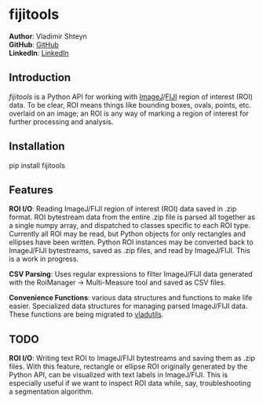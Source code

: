 fijitools
==================
**Author**: Vladimir Shteyn  
**GitHub**: [GitHub](https://github.com/mistervladimir)  
**LinkedIn**: [LinkedIn](https://www.linkedin.com/in/vladimir-shteyn/)  

Introduction
------------------

*fijitools* is a Python API for working with [ImageJ](https://imagej.net/Welcome)/[FIJI](https://fiji.sc/) region of interest (ROI) data. To be clear, ROI means things like bounding boxes, ovals, points, etc. overlaid on an image; an ROI is any way of marking a region of interest for further processing and analysis.


Installation
------------------  
pip install fijitools  


Features 
------------------
**ROI I/O**: Reading ImageJ/FIJI region of interest (ROI) data saved in .zip format. ROI bytestream data from the entire .zip file is parsed all together as a single numpy array, and dispatched to classes specific to each ROI type. Currently all ROI may be read, but Python objects for only rectangles and ellipses have been written. Python ROI instances may be converted back to ImageJ/FIJI bytestreams, saved as .zip files, and read by ImageJ/FIJI. This is a work in progress.

**CSV Parsing**: Uses regular expressions to filter ImageJ/FIJI data generated with the RoiManager -> Multi-Measure tool and saved as CSV files.

**Convenience Functions**: various data structures and functions to make life easier. Specialized data structures for managing parsed ImageJ/FIJI data. These functions are being migrated to [vladutils](https://github.com/MisterVladimir/vladutils).


TODO
------------------
**ROI I/O**: Writing text ROI to ImageJ/FIJI bytestreams and saving them as .zip files. With this feature, rectangle or ellipse ROI originally generated by the Python API, can be visualized with text labels in ImageJ/FIJI. This is especially useful if we want to inspect ROI data while, say, troubleshooting a segmentation algorithm.
